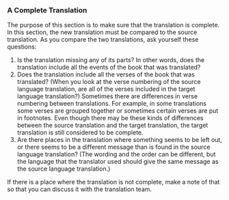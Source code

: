 
### A Complete Translation

The purpose of this section is to make sure that the translation is complete. In this section, the new translation must be compared to the source translation. As you compare the two translations, ask yourself these questions: 

1. Is the translation missing any of its parts? In other words, does the translation include all the events of the book that was translated?
1. Does the translation include all the verses of the book that was translated? (When you look at the verse numbering of the source language translation, are all of the verses included in the target language translation?) Sometimes there are differences in verse numbering between translations. For example, in some translations some verses are grouped together or sometimes certain verses are put in footnotes. Even though there may be these kinds of differences between the source translation and the target translation, the target translation is still considered to be complete.
1. Are there places in the translation where something seems to be left out, or there seems to be a different message than is found in the source language translation? (The wording and the order can be different, but the language that the translator used should give the same message as the source language translation.)

If there is a place where the translation is not complete, make a note of that so that you can discuss it with the translation team.